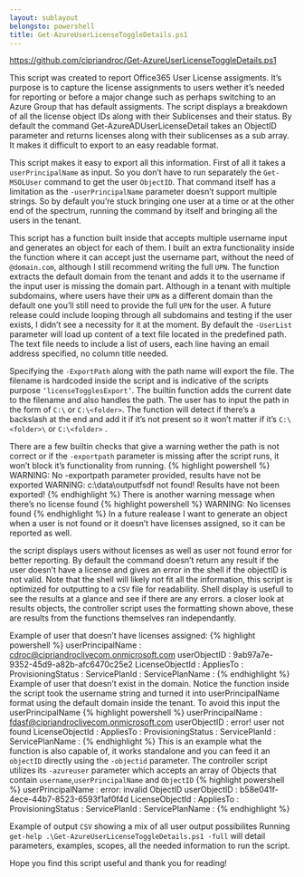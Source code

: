 ```yaml
---
layout: sublayout
belongsto: powershell
title: Get-AzureUserLicenseToggleDetails.ps1
---
```


<https://github.com/cipriandroc/Get-AzureUserLicenseToggleDetails.ps1>

This script was created to report Office365 User License assigments. It’s purpose is to capture the license assignments to users wether it’s needed for reporting or before a major change such as perhaps switching to an Azure Group that has default assigments.
The script displays a breakdown of all the license object IDs along with their Sublicenses and their status.
By default the command Get-AzureADUserLicenseDetail takes an ObjectID parameter and returns licenses along with their sublicenses as a sub array. It makes it difficult to export to an easy readable format.

This script makes it easy to export all this information. First of all it takes a `userPrincipalName` as input. So you don’t have to run separately the `Get-MSOLUser` command to get the user `ObjectID`. That command itself has a limitation as the `-userPrincipalName` parameter doesn’t support multiple strings. So by default you’re stuck bringing one user at a time or at the other end of the spectrum, running the command by itself and bringing all the users in the tenant.

This script has a function built inside that accepts multiple username input and generates an object for each of them. I built an extra functionality inside the function where it can accept just the username part, without the need of `@domain.com`, although I still recommend writing the full `UPN`. The function extracts the default domain from the tenant and adds it to the username if the input user is missing the domain part. Although in a tenant with multiple subdomains, where users have their `UPN` as a different domain than the default one you’ll still need to provide the full `UPN` for the user. A future release could include looping through all subdomains and testing if the user exists, I didn’t see a necessity for it at the moment.
By default the `-UserList` parameter will load up content of a text file located in the predefined path. The text file needs to include a list of users, each line having an email address specified, no column title needed.

Specifying the `-ExportPath` along with the path name will export the file. The filename is hardcoded inside the script and is indicative of the scripts purpose `‘licenseTogglesExport’`.
The builtin function adds the current date to the filename and also handles the path. The user has to input the path in the form of `C:\` or `C:\<folder>`. The function will detect if there’s a backslash at the end and add it if it’s not present so it won’t matter if it’s `C:\<folder>\` or `C:\<folder>` .

There are a few builtin checks that give a warning wether the path is not correct or if the `-exportpath` parameter is missing after the script runs, it won’t block it’s functionality from running.
{% highlight powershell %}
WARNING: No -exportpath parameter provided, results have not be exported
WARNING: c:\data\outputfsdf not found! Results have not been exported!
{% endhighlight %}
There is another warning message when there’s no license found
{% highlight powershell %}
WARNING: No licenses found
{% endhighlight %}
In a future realease I want to generate an object when a user is not found or it doesn’t have licenses assigned, so it can be reported as well.

the script displays users without licenses as well as user not found error for better reporting. By default the command doesn’t return any result if the user doesn’t have a license and gives an error in the shell if the objectID is not valid.
Note that the shell will likely not fit all the information, this script is optimized for outputting to a `CSV` file for readability. Shell display is usefull to see the results at a glance and see if there are any errors.
a closer look at results objects, the controller script uses the formatting shown above, these are results from the functions themselves ran independantly.

Example of user that doesn’t have licenses assigned:
{% highlight powershell %}
userPrincipalName : cdroc@cipriandroclivecom.onmicrosoft.com
userObjectID : 9ab97a7e-9352-45d9-a82b-afc6470c25e2
LicenseObjectId :
AppliesTo :
ProvisioningStatus :
ServicePlanId :
ServicePlanName :
{% endhighlight %}
Example of user that doesn’t exist in the domain. Notice the function inside the script took the username string and turned it into userPrincipalName format using the default domain inside the tenant. To avoid this input the userPrincipalName
{% highlight powershell %}
userPrincipalName : fdasf@cipriandroclivecom.onmicrosoft.com
userObjectID : error! user not found
LicenseObjectId :
AppliesTo :
ProvisioningStatus :
ServicePlanId :
ServicePlanName :
{% endhighlight %}
This is an example what the function is also capable of, it works standalone and you can feed it an `objectID` directly using the `-objectid` parameter. The controller script utilizes its `-azureuser` parameter which accepts an array of Objects that contain `username`,`userPrincipalName` and `ObjectID`
{% highlight powershell %}
userPrincipalName : error: invalid ObjectID
userObjectID : b58e041f-4ece-44b7-8523-6593f1af0f4d
LicenseObjectId :
AppliesTo :
ProvisioningStatus :
ServicePlanId :
ServicePlanName :
{% endhighlight %}

Example of output `CSV` showing a mix of all user output possibilites
Running `get-help .\Get-AzureUserLicenseToggleDetails.ps1 -full` will detail parameters, examples, scopes, all the needed information to run the script.

Hope you find this script useful and thank you for reading!

